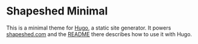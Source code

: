 # Shapeshed Minimal

This is a minimal theme for [Hugo][1], a static site generator. It powers [shapeshed.com][2] and the [README][3] there describes how to use it with Hugo.

[1]: https://gohugo.io/
[2]: https://shapeshed.com/
[3]: https://github.com/shapeshed/shapeshed.com/blob/master/README.md
